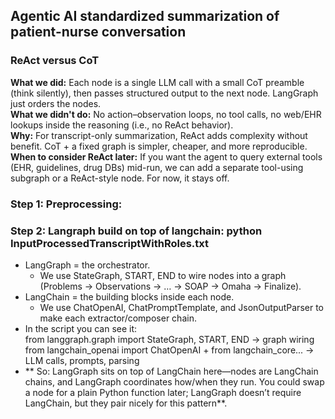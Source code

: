 ## Agentic AI standardized summarization of patient-nurse conversation
### ReAct versus CoT<br />
**What we did:**  Each node is a single LLM call with a small CoT preamble (think silently), then passes structured output to the next node. LangGraph just orders the nodes.<br />
**What we didn't do:** No action–observation loops, no tool calls, no web/EHR lookups inside the reasoning (i.e., no ReAct behavior).<br />
**Why:** For transcript-only summarization, ReAct adds complexity without benefit. CoT + a fixed graph is simpler, cheaper, and more reproducible.<br />
**When to consider ReAct later:** If you want the agent to query external tools (EHR, guidelines, drug DBs) mid-run, we can add a separate tool-using subgraph or a ReAct-style node. For now, it stays off.<br />

### Step 1: Preprocessing:

### Step 2: Langraph build on top of langchain: python InputProcessedTranscriptWithRoles.txt
* LangGraph = the orchestrator.
    * We use StateGraph, START, END to wire nodes into a graph (Problems → Observations → … → SOAP → Omaha → Finalize).
* LangChain = the building blocks inside each node.
    * We use ChatOpenAI, ChatPromptTemplate, and JsonOutputParser to make each extractor/composer chain.<br />
* In the script you can see it:<br />
  from langgraph.graph import StateGraph, START, END → graph wiring<br />
  from langchain_openai import ChatOpenAI + from langchain_core... → LLM calls, prompts, parsing<br />
* ** So: LangGraph sits on top of LangChain here—nodes are LangChain chains, and LangGraph coordinates how/when they run. You could swap a node for a plain Python function later; LangGraph doesn’t require LangChain, but they pair nicely for this pattern**.<br />

